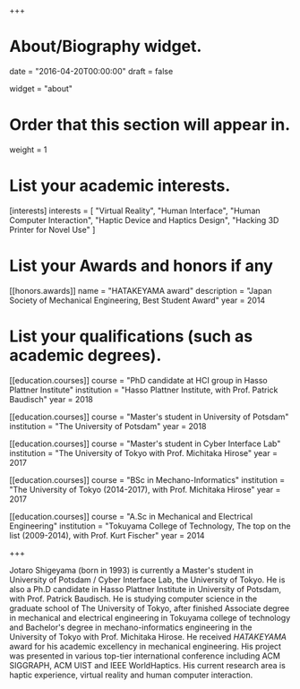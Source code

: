 +++
# About/Biography widget.

date = "2016-04-20T00:00:00"
draft = false

widget = "about"

# Order that this section will appear in.
weight = 1

# List your academic interests.
[interests]
  interests = [
    "Virtual Reality",
    "Human Interface",
    "Human Computer Interaction",
    "Haptic Device and Haptics Design",
    "Hacking 3D Printer for Novel Use"
  ]

# List your Awards and honors if any

[[honors.awards]]
  name = "HATAKEYAMA award"
  description = "Japan Society of Mechanical Engineering, Best Student Award"
  year = 2014

# List your qualifications (such as academic degrees).

[[education.courses]]
  course = "PhD candidate at HCI group in Hasso Plattner Institute"
  institution = "Hasso Plattner Institute, with Prof. Patrick Baudisch"
  year = 2018

[[education.courses]]
  course = "Master's student in University of Potsdam"
  institution = "The University of Potsdam"
  year = 2018

[[education.courses]]
  course = "Master's student in Cyber Interface Lab"
  institution = "The University of Tokyo with Prof. Michitaka Hirose"
  year = 2017

[[education.courses]]
  course = "BSc in Mechano-Informatics"
  institution = "The University of Tokyo (2014-2017), with Prof. Michitaka Hirose"
  year = 2017

[[education.courses]]
  course = "A.Sc in Mechanical and Electrical Engineering"
  institution = "Tokuyama College of Technology, The top on the list (2009-2014), with Prof. Kurt Fischer"
  year = 2014




+++ 

<!-- Your profile description here... -->
Jotaro Shigeyama (born in 1993) is currently a Master's student in University of Potsdam / Cyber Interface Lab, the University of Tokyo. He is also a Ph.D candidate in Hasso Plattner Institute in University of Potsdam, with Prof. Patrick Baudisch.
He is studying computer science in the graduate school of The University of Tokyo, after finished Associate degree in mechanical and electrical engineering in Tokuyama college of technology and Bachelor's degree in mechano-informatics engineering in the University of Tokyo with Prof. Michitaka Hirose. He received _HATAKEYAMA_ award for his academic excellency in mechanical engineering.
His project was presented in various top-tier international conference including ACM SIGGRAPH, ACM UIST and IEEE WorldHaptics.
His current research area is haptic experience, virtual reality and human computer interaction.